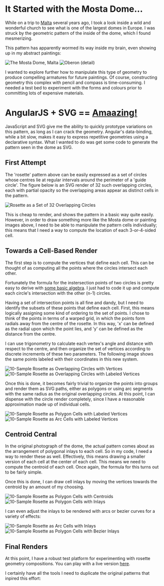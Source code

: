 # It Started with the Mosta Dome...

While on a trip to [Malta](https://www.google.ca/maps/place/Malta/@35.9440174,14.3795242,11z/data=!3m1!4b1!4m2!3m1!1s0x130e45281d8647c5:0xf582d86136be4239) several years ago, I took a look inside a wild and wonderful church to see what is one of the largest domes in Europe.  I was struck by the geometric pattern of the inside of the dome, which I found mesmerizing.

This pattern has apparently wormed its way inside my brain, even showing up in my abstract paintings:

![The Mosta Dome, Malta](img/mosta.jpg)
![Oberon (detail)](img/oberon-detail.jpg)

I wanted to explore further how to manipulate this type of geometry to produce compelling armatures for future paintings.  Of course, constructing geometry this complex with pencil and compass is time-consuming.  I needed a test bed to experiment with the forms and colours prior to committing lots of expensive materials.

# AngularJS + SVG == [Amaazing!](http://rawgit.com/DietCokeOfEvil/visualizations/master/rosette.html)

JavaScript and SVG give me the ability to quickly prototype variations on this pattern, as long as I can crack the geometry.  Angular's data-binding, while a bit slow, makes it easy to express repetitive geometries using a declarative syntax.  What I wanted to do was get some code to generate the pattern seen in the dome as SVG.

## First Attempt

The 'rosette' pattern above can be easily expressed as a set of circles whose centres lie at regular intervals around the perimeter of a 'guide circle'.  The figure below is an SVG render of 32 such overlapping circles, each with partial opacity so the overlapping areas appear as distinct cells in the pattern.

![Rosette as a Set of 32 Overlapping Circles](img/circles.svg)

This is cheap to render, and shows the pattern in a basic way quite easily.  However, in order to draw something more like the Mosta dome or painting images above, I need to be able to manipulate the pattern cells individually; this means that I need a way to compute the location of each 3-or-4-sided cell.

## Towards a Cell-Based Render

The first step is to compute the vertices that define each cell.  This can be thought of as computing all the points where the circles intersect each other.

Fortunately the formula for the instersection points of two circles is pretty easy to derive with [some basic algebra](http://mathforum.org/library/drmath/view/51836.html).  I just had to code it up and compute each circle's intersection with the other (n-1) circles.

Having a set of intersection points is all fine and dandy, but I need to identify the subsets of these points that define each cell.  First, this means logically assigning some kind of ordering to the set of points.  I chose to think of the points in terms of a warped grid, in which the points form radials away from the centre of the rosette.  In this way, 'x' can be defined as the radial upon which the point lies, and 'y' can be defined as the distance from the centre.

I can use trigonometry to calculate each vertex's angle and distance with respect to the centre, and then organize the set of vertices according to discrete increments of these two parameters.  The following image shows the same points labeled with their coordinates in this new system.

![10-Sample Rosette as Overlapping Circles with Vertices](img/vertices.png)
![10-Sample Rosette as Overlapping Circles with Labeled Vertices](img/vertices2.png)

Once this is done, it becomes fairly trivial to organize the points into groups and render them as SVG paths, either as polygons or using arc segments with the same radius as the original overlapping circles.  At this point, I can dispense with the circle render completely, since I have a reasonable approximation made up of individual cells.

![10-Sample Rosette as Polygon Cells with Labeled Vertices](img/polygons.png)
![10-Sample Rosette as Arc Cells with Labeled Vertices](img/arcs.png)

## Centroid Central

In the original photograph of the dome, the actual pattern comes about as the arrangement of polygonal inlays to each cell.  So in my code, I need a way to render these as well.  Effectively, this means drawing a smaller version of each cell at the center of each cell.  This means we need to compute the centroid of each cell.  Once again, the formula for this turns out to be fairly simple.

Once this is done, I can draw cell inlays by moving the vertices towards the centroid by an amount of my choosing.

![10-Sample Rosette as Polygon Cells with Centroids](img/centroids.png)
![10-Sample Rosette as Polygon Cells with Inlays](img/inlays.png)

I can even adjust the inlays to be rendered with arcs or bezier curves for a variety of effects:

![10-Sample Rosette as Arc Cells with Inlays](img/inlays-arc.png)
![10-Sample Rosette as Polygon Cells with Bezier Inlays](img/inlays-bezier.png)

## Final Renders

At this point, I have a robust test platform for experimenting with rosette geometry compositions.  You can play with a live version [here](http://rawgit.com/DietCokeOfEvil/visualizations/master/rosette.html).

I certainly have all the tools I need to duplicate the original patterns that inpired this effort:
